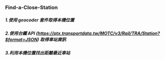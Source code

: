 ### Find-a-Close-Station
##### 1.使用 geocoder 套件取得本機位置
##### 2.使用台鐵 API (https://ptx.transportdata.tw/MOTC/v3/Rail/TRA/Station?$format=JSON) 取得車站資訊
##### 3.利用本機位置找出距離最近車站
